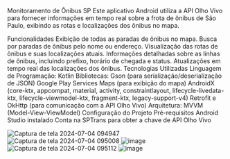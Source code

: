 
Monitoramento de Ônibus SP
Este aplicativo Android utiliza a API Olho Vivo para fornecer informações em tempo real sobre a frota de ônibus de São Paulo, exibindo as rotas e localizações dos ônibus no mapa.

Funcionalidades
Exibição de todas as paradas de ônibus no mapa.
Busca por paradas de ônibus pelo nome ou endereço.
Visualização das rotas de ônibus e suas localizações atuais.
Informações detalhadas sobre as linhas de ônibus, incluindo prefixo, horário de chegada e status.
Atualizações em tempo real das localizações dos ônibus.
Tecnologias Utilizadas
Linguagem de Programação: Kotlin
Bibliotecas:
Gson (para serialização/deserialização de JSON)
Google Play Services Maps (para exibição do mapa)
AndroidX (core-ktx, appcompat, material, activity, constraintlayout, lifecycle-livedata-ktx, lifecycle-viewmodel-ktx, fragment-ktx, legacy-support-v4)
Retrofit e OkHttp (para comunicação com a API Olho Vivo)
Arquitetura: MVVM (Model-View-ViewModel)
Configuração do Projeto
Pré-requisitos
Android Studio instalado
Conta na SPTrans para obter a chave de API Olho Vivo








![Captura de tela 2024-07-04 094947](https://github.com/HenriqueArgolo/TestePratico-aiko/assets/79125655/329e6de7-f5cb-4264-a168-9d074c8a7915)
![Captura de tela 2024-07-04 095008](https://github.com/HenriqueArgolo/TestePratico-aiko/assets/79125655/eef38352-163b-482a-a0f1-f4fd1e4702ac)
![image](https://github.com/HenriqueArgolo/TestePratico-aiko/assets/79125655/9321cd05-0f0f-4ff1-b62e-522a33de65e3)
![Captura de tela 2024-07-04 095112](https://github.com/HenriqueArgolo/TestePratico-aiko/assets/79125655/0fec5a0e-abcd-46f8-be2b-b23f1a2a4526)
![image](https://github.com/HenriqueArgolo/TestePratico-aiko/assets/79125655/b93d3e23-444a-4190-a6da-2504f6a07eea)
